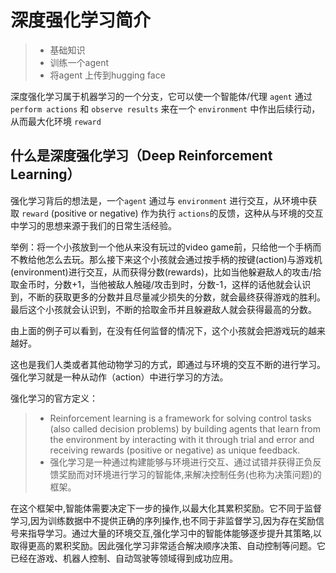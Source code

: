 # 深度强化学习简介
> - 基础知识
> - 训练一个agent
> - 将agent 上传到hugging face

深度强化学习属于机器学习的一个分支，它可以使一个智能体/代理 `agent` 通过 `perform actions` 和 `observe results` 来在一个 `environment` 中作出后续行动，从而最大化环境 `reward`

## 什么是深度强化学习（Deep Reinforcement Learning）
强化学习背后的想法是，一个`agent` 通过与 `environment` 进行交互，从环境中获取 `reward` (positive or negative) 作为执行 `actions`的反馈，这种从与环境的交互中学习的思想来源于我们的日常生活经验。


举例：将一个小孩放到一个他从来没有玩过的video game前，只给他一个手柄而不教给他怎么去玩。那么接下来这个小孩就会通过按手柄的按键(action)与游戏机(environment)进行交互，从而获得分数(rewards)，比如当他躲避敌人的攻击/拾取金币时，分数+1，当他被敌人触碰/攻击到时，分数-1，这样的话他就会认识到，不断的获取更多的分数并且尽量减少损失的分数，就会最终获得游戏的胜利。最后这个小孩就会认识到，不断的拾取金币并且躲避敌人就会获得最高的分数。


由上面的例子可以看到，在没有任何监督的情况下，这个小孩就会把游戏玩的越来越好。


这也是我们人类或者其他动物学习的方式，即通过与环境的交互不断的进行学习。强化学习就是一种从动作（action）中进行学习的方法。


强化学习的官方定义：
> - Reinforcement learning is a framework for solving control tasks (also called decision problems) by building agents that learn from the environment by interacting with it through trial and error and receiving rewards (positive or negative) as unique feedback.
> - 强化学习是一种通过构建能够与环境进行交互、通过试错并获得正负反馈奖励而对环境进行学习的智能体,来解决控制任务(也称为决策问题)的框架。


在这个框架中,智能体需要决定下一步的操作,以最大化其累积奖励。它不同于监督学习,因为训练数据中不提供正确的序列操作,也不同于非监督学习,因为存在奖励信号来指导学习。通过大量的环境交互,强化学习中的智能体能够逐步提升其策略,以取得更高的累积奖励。因此强化学习非常适合解决顺序决策、自动控制等问题。它已经在游戏、机器人控制、自动驾驶等领域得到成功应用。